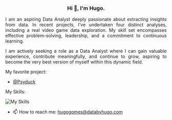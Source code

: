<div align="center">
  
### Hi 👋, I'm Hugo.

</div>
<div style="text-align: justify">
  
I am an aspiring Data Analyst deeply passionate about extracting insights from data. In recent projects, I've undertaken four distinct analyses, including a real video game data exploration. My skill set encompasses effective problem-solving, leadership, and a commitment to continuous learning.

I am actively seeking a role as a Data Analyst where I can gain valuable experience, contribute meaningfully, and continue to grow, aspiring to become the very best version of myself within this dynamic field.

</div>

My favorite project:
- [@Psyduck](https://github.com/HugoDataAnalyst/Psyduck)

My Skills:

![My Skills](https://skillicons.dev/icons?i=css,flask,github,gitlab,html,linux,laravel,php,mysql,sqlite,postgres,nginx,py&perline=9)

- 📫 How to reach me: hugogomes@databyhugo.com
